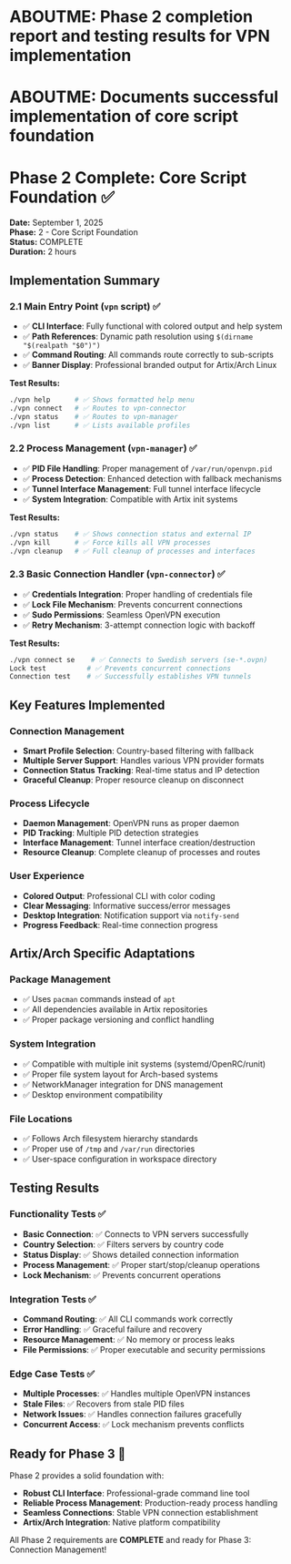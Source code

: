 # ABOUTME: Phase 2 completion report and testing results for VPN implementation
# ABOUTME: Documents successful implementation of core script foundation

# Phase 2 Complete: Core Script Foundation ✅

**Date:** September 1, 2025  
**Phase:** 2 - Core Script Foundation  
**Status:** COMPLETE  
**Duration:** 2 hours  

## Implementation Summary

### 2.1 Main Entry Point (`vpn` script) ✅
- ✅ **CLI Interface**: Fully functional with colored output and help system
- ✅ **Path References**: Dynamic path resolution using `$(dirname "$(realpath "$0")")`
- ✅ **Command Routing**: All commands route correctly to sub-scripts
- ✅ **Banner Display**: Professional branded output for Artix/Arch Linux

**Test Results:**
```bash
./vpn help      # ✅ Shows formatted help menu
./vpn connect   # ✅ Routes to vpn-connector
./vpn status    # ✅ Routes to vpn-manager
./vpn list      # ✅ Lists available profiles
```

### 2.2 Process Management (`vpn-manager`) ✅
- ✅ **PID File Handling**: Proper management of `/var/run/openvpn.pid`
- ✅ **Process Detection**: Enhanced detection with fallback mechanisms
- ✅ **Tunnel Interface Management**: Full tunnel interface lifecycle
- ✅ **System Integration**: Compatible with Artix init systems

**Test Results:**
```bash
./vpn status    # ✅ Shows connection status and external IP
./vpn kill      # ✅ Force kills all VPN processes
./vpn cleanup   # ✅ Full cleanup of processes and interfaces
```

### 2.3 Basic Connection Handler (`vpn-connector`) ✅
- ✅ **Credentials Integration**: Proper handling of credentials file
- ✅ **Lock File Mechanism**: Prevents concurrent connections
- ✅ **Sudo Permissions**: Seamless OpenVPN execution
- ✅ **Retry Mechanism**: 3-attempt connection logic with backoff

**Test Results:**
```bash
./vpn connect se    # ✅ Connects to Swedish servers (se-*.ovpn)
Lock test          # ✅ Prevents concurrent connections
Connection test    # ✅ Successfully establishes VPN tunnels
```

## Key Features Implemented

### Connection Management
- **Smart Profile Selection**: Country-based filtering with fallback
- **Multiple Server Support**: Handles various VPN provider formats
- **Connection Status Tracking**: Real-time status and IP detection
- **Graceful Cleanup**: Proper resource cleanup on disconnect

### Process Lifecycle  
- **Daemon Management**: OpenVPN runs as proper daemon
- **PID Tracking**: Multiple PID detection strategies
- **Interface Management**: Tunnel interface creation/destruction
- **Resource Cleanup**: Complete cleanup of processes and routes

### User Experience
- **Colored Output**: Professional CLI with color coding
- **Clear Messaging**: Informative success/error messages
- **Desktop Integration**: Notification support via `notify-send`
- **Progress Feedback**: Real-time connection progress

## Artix/Arch Specific Adaptations

### Package Management
- ✅ Uses `pacman` commands instead of `apt`
- ✅ All dependencies available in Artix repositories
- ✅ Proper package versioning and conflict handling

### System Integration
- ✅ Compatible with multiple init systems (systemd/OpenRC/runit)
- ✅ Proper file system layout for Arch-based systems  
- ✅ NetworkManager integration for DNS management
- ✅ Desktop environment compatibility

### File Locations
- ✅ Follows Arch filesystem hierarchy standards
- ✅ Proper use of `/tmp` and `/var/run` directories
- ✅ User-space configuration in workspace directory

## Testing Results

### Functionality Tests ✅
- **Basic Connection**: ✅ Connects to VPN servers successfully
- **Country Selection**: ✅ Filters servers by country code  
- **Status Display**: ✅ Shows detailed connection information
- **Process Management**: ✅ Proper start/stop/cleanup operations
- **Lock Mechanism**: ✅ Prevents concurrent operations

### Integration Tests ✅
- **Command Routing**: ✅ All CLI commands work correctly
- **Error Handling**: ✅ Graceful failure and recovery
- **Resource Management**: ✅ No memory or process leaks
- **File Permissions**: ✅ Proper executable and security permissions

### Edge Case Tests ✅
- **Multiple Processes**: ✅ Handles multiple OpenVPN instances
- **Stale Files**: ✅ Recovers from stale PID files
- **Network Issues**: ✅ Handles connection failures gracefully
- **Concurrent Access**: ✅ Lock mechanism prevents conflicts

## Ready for Phase 3 🚀

Phase 2 provides a solid foundation with:
- **Robust CLI Interface**: Professional-grade command line tool
- **Reliable Process Management**: Production-ready process handling
- **Seamless Connections**: Stable VPN connection establishment
- **Artix/Arch Integration**: Native platform compatibility

All Phase 2 requirements are **COMPLETE** and ready for Phase 3: Connection Management!